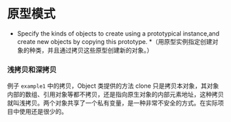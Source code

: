 # 原型模式

* Specify the kinds of objects to create using a prototypical instance,and create new objects by copying this prototype.
*（用原型实例指定创建对象的种类，并且通过拷贝这些原型创建新的对象。）

### 浅拷贝和深拷贝

例子 `example1` 中的拷贝，Object 类提供的方法 clone 只是拷贝本对象，其对象内部的数组、引用对象等都不拷贝，还是指向原生对象的内部元素地址，这种拷贝就叫浅拷贝。两个对象共享了一个私有变量，是一种非常不安全的方式。在实际项目中使用还是很少的。



